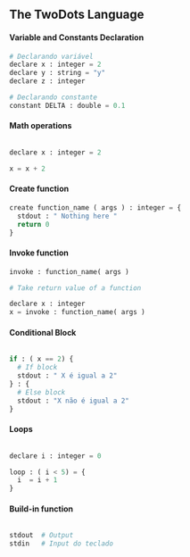 ## The TwoDots Language

#### Variable and Constants Declaration

```python
# Declarando variável
declare x : integer = 2
declare y : string = "y"
declare z : integer

# Declarando constante
constant DELTA : double = 0.1

```
#### Math operations
```python

declare x : integer = 2

x = x + 2 

```

#### Create function

```python
create function_name ( args ) : integer = {
  stdout : " Nothing here "
  return 0 
}

```

#### Invoke function

```python
invoke : function_name( args )

# Take return value of a function

declare x : integer
x = invoke : function_name( args )

```

#### Conditional Block
```python

if : ( x == 2) {
  # If block
  stdout : " X é igual a 2" 
} : {
  # Else block
  stdout : "X não é igual a 2"
} 

```

#### Loops

```python

declare i : integer = 0

loop : ( i < 5) = {
  i  = i + 1
}

```

#### Build-in function

```python

stdout  # Output
stdin   # Input do teclado

```
